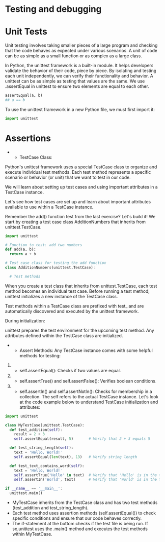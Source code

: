 # Testing and debugging

# Unit Tests

Unit testing involves taking smaller pieces of a large program and checking that the code behaves as expected under various scenarios. A unit of code can be as simple as a small function or as complex as a large class.

In Python, the unittest framework is a built-in module. It helps developers validate the behavior of their code, piece by piece. By isolating and testing each unit independently, we can verify their functionality and behavior.
A unittest can be as simple as testing that values are the same. We use .assertEqual in unittest to ensure two elements are equal to each other.
```python
assertEqual(a, b)
## a == b
```
To use the unittest framework in a new Python file, we must first import it:
```python
import unittest
```
# Assertions 
* - TestCase Class:

Python's unittest framework uses a special TestCase class to organize and execute individual test methods. Each test method represents a specific scenario or behavior (or unit) that we want to test in our code.

We will learn about setting up test cases and using important attributes in a TestCase instance.

Let's see how test cases are set up and learn about important attributes available to use within a TestCase instance.

Remember the add() function test from the last exercise? Let's build it! We start by creating a test case class AdditionNumbers that inherits from unittest.TestCase.
```python
import unittest

# Function to test: add two numbers
def add(a, b):
  return a + b

# Test case class for testing the add function
class AdditionNumbers(unittest.TestCase):

  # Test methods
```
When you create a test class that inherits from unittest.TestCase, each test method becomes an individual test case. Before running a test method, unittest initializes a new instance of the TestCase class.

Test methods within a TestCase class are prefixed with test_ and are automatically discovered and executed by the unittest framework.

During initialization:

unittest prepares the test environment for the upcoming test method.
Any attributes defined within the TestCase class are initialized.

* - Assert Methods:
Any TestCase instance comes with some helpful methods for testing:

1. - self.assertEqual(): Checks if two values are equal.
2. - self.assertTrue() and self.assertFalse(): Verifies boolean conditions.
3. - self.assertIn() and self.assertNotIn(): Checks for membership in a collection.
The self refers to the actual TestCase instance.
Let's look at the code example below to understand TestCase initialization and attributes:
```python
import unittest

class MyTestCase(unittest.TestCase):
  def test_addition(self):
    result = 2 + 3
    self.assertEqual(result, 5)       # Verify that 2 + 3 equals 5

  def test_string_length(self):
    text = 'Hello, World!'
    self.assertEqual(len(text), 13)   # Verify string length

  def test_text_contains_word(self):
    text = 'Hello, World!'
    self.assertTrue('Hello' in text)  # Verify that 'Hello' is in the text
    self.assertIn('World', text)      # Verify that 'World' is in the text

if __name__ == '__main__':
  unittest.main()
```
- MyTestCase inherits from the TestCase class and has two test methods (test_addition and test_string_length).
- Each test method uses assertion methods (self.assertEqual()) to check specific conditions and ensure that our code behaves correctly.
- The if-statement at the bottom checks if the test file is being run. If so,unittest uses the .main() method and executes the test methods within MyTestCase.

